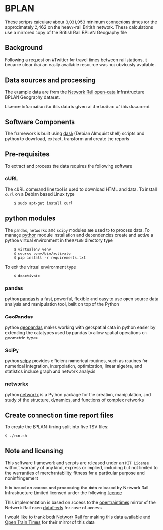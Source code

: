 # **BPLAN**

These scripts calculate about 3,031,953 minimum connections times for the approximately 2,462 on the heavy-rail British network. These calculations use a mirrored copy of the British Rail BPLAN Geography file. 

## Background

Following a request on #Twitter for travel times between rail stations, it became clear that an easily available resource was not obviously available.

## Data sources and processing

The example data are from the [Network Rail](https://www.networkrail.co.uk/) [open-data](https://www.networkrail.co.uk/who-we-are/transparency-and-ethics/transparency/open-data-feeds/) Infrastructure BPLAN Geography dataset. 

License information for this data is given at the bottom of this document

## Software Components

The framework is built using [dash](http://gondor.apana.org.au/~herbert/dash/) (Debian Almquist shell) scripts and python to download, extract, transform and create the reports

## Pre-requisites

To extract and process the data requires the following software

### cURL

The [cURL](http://curl.haxx.se) command line tool is used to download HTML and data. To install `curl` on a Debian based Linux type
```console
    $ sudo apt-get install curl
```

## python modules

The `pandas`, `networkx` and `scipy` modules are used to to process data. To manage [python](https://www.python.org/) module installation and dependencies create and active a python virtual environment in the `BPLAN` directory type
```console
    $ virtualenv venv
    $ source venv/bin/activate
    $ pip install -r requirements.txt
```

To exit the virtual environment type
```console
    $ deactivate
```

### pandas
python [pandas](https://pandas.pydata.org) is a fast, powerful, flexible and easy to use open source data analysis and manipulation tool, built on top of the Python

### GeoPandas
python [geopandas](https://geopandas.org/) makes working with geospatial data in python easier by extending the datatypes used by pandas to allow spatial operations on geometric types

### SciPy
python [scipy](https://www.scipy.org/) provides efficient numerical routines, such as routines for numerical integration, interpolation, optimization, linear algebra, and statistics include graph and network analysis

### networkx
python [networkx](https://networkx.org/) is a Python package for the creation, manipulation, and study of the structure, dynamics, and functions of complex networks

## Create connection time report files

To create the BPLAN-timing split into five TSV files:
```console
$ ./run.sh
```

## Note and licensing

This software framework and scripts are released under an `MIT License` without  warranty of any kind, express or implied, including but not limited to the warranties of merchantability, fitness for a particular purpose and noninfringement

It is based on access and processing the data released by Network Rail Infrastructure Limited licensed under the following [licence](www.networkrail.co.uk/data-feeds/terms-and-conditions)

This implementation is based on access to the [opentraintimes](https://networkrail.opendata.opentraintimes.com/) mirror of the Network Rail open [datafeeds](https://datafeeds.networkrail.co.uk) for ease of access

I would like to thank both [Network Rail](https://www.networkrail.co.uk/) for making this data available and [Open Train Times](https://www.opentraintimes.com/) for their mirror of this data
